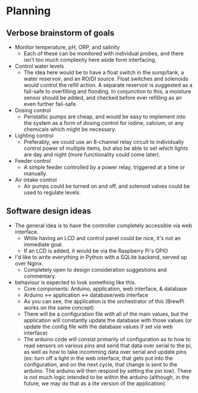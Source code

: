 # Planning

## Verbose brainstorm of goals
  * Monitor temperature, pH, ORP, and salinity
    * Each of these can be monitored with individual probes, and there isn't too much complexity here aside form interfacing.
  * Control water levels
    * The idea here would be to have a float switch in the sump/tank, a water reservoir, and an RO/DI source. Float switches and solenoids would control the refill action. A separate reservoir is suggested as a fail-safe to overfilling and flooding. In conjunction to this, a moisture sensor should be added, and checked before ever refilling as an even further fail-safe.
  * Dosing control
    * Peristaltic pumps are cheap, and would be easy to implement into the system as a form of dosing control for iodine, calcium, or any chemicals which might be necessary.
  * Lighting control
    * Preferably, we could use an 8-channel relay circuit to individually control power of multiple items, but also be able to set which lights are day and night (more functionality could come later).
  * Feeder control
    * A simple feeder controlled by a power relay, triggered at a time or manually.
  * Air intake control
    * Air pumps could be turned on and off, and solenoid valves could be used to regulate levels.

## Software design ideas
  * The general idea is to have the controller completely accessible via web interface.
    * While having an LCD and control panel could be nice, it's not an immediate goal.
    * If an LCD is added, it would be via the Raspberry Pi's GPIO
  * I'd like to write everything in Python with a SQLite backend, served up over Nginx.
    * Completely open to design consideration suggestions and commentary.
  * behaviour is expected to look something like this.
    * Core components: Arduino, application, web interface, & database
    * Arduino <-> application <-> database/web interface
    * As you can see, the application is the orchestrator of this (BrewPi works on the same concept)
    * There will be a configuration file with all of the main values, but the application will constantly update the database with those values (or update the config file with the database values if set via web interface)
    * The arduino code will consist primarily of configuration as to how to read sensors on various pins and send that data over serial to the pi, as well as how to take incomming data over serial and update pins (ex: turn off a light in the web interface, that gets put into the configuration, and on the next cycle, that change is sent to the arduino. The arduino will then respond by setting the pin low). There is not much logic intended to be within the arduino (although, in the future, we may do that as a lite version of the application).
